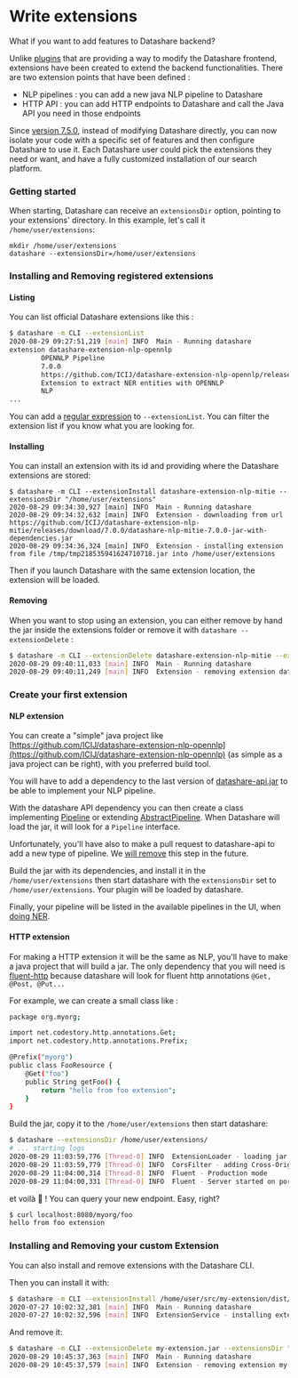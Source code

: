 # Write extensions

What if you want to add features to Datashare backend?

Unlike [plugins](../local-mode/plugins-and-extensions.md) that are providing a way to modify the Datashare frontend, extensions have been created to extend the backend functionalities. There are two extension points that have been defined :

* NLP pipelines : you can add a new java NLP pipeline to Datashare
* HTTP API : you can add HTTP endpoints to Datashare and call the Java API you need in those endpoints

Since [version 7.5.0](https://github.com/ICIJ/datashare/releases/tag/7.5.0), instead of modifying Datashare directly, you can now isolate your code with a specific set of features and then configure Datashare to use it. Each Datashare user could pick the extensions they need or want, and have a fully customized installation of our search platform.

### Getting started

When starting, Datashare can receive an `extensionsDir` option, pointing to your extensions' directory. In this example, let's call it `/home/user/extensions`:

```
mkdir /home/user/extensions
datashare --extensionsDir=/home/user/extensions
```

### Installing and Removing registered extensions

#### Listing

You can list official Datashare extensions like this :

```bash
$ datashare -m CLI --extensionList
2020-08-29 09:27:51,219 [main] INFO  Main - Running datashare 
extension datashare-extension-nlp-opennlp
        OPENNLP Pipeline
        7.0.0
        https://github.com/ICIJ/datashare-extension-nlp-opennlp/releases/download/7.0.0/datashare-nlp-opennlp-7.0.0-jar-with-dependencies.jar
        Extension to extract NER entities with OPENNLP
        NLP
...
```

You can add a [regular expression](https://docs.oracle.com/javase/8/docs/api/java/util/regex/Pattern.html) to `--extensionList`. You can filter the extension list if you know what you are looking for.

#### Installing

You can install an extension with its id and providing where the Datashare extensions are stored:

```
$ datashare -m CLI --extensionInstall datashare-extension-nlp-mitie --extensionsDir "/home/user/extensions"
2020-08-29 09:34:30,927 [main] INFO  Main - Running datashare 
2020-08-29 09:34:32,632 [main] INFO  Extension - downloading from url https://github.com/ICIJ/datashare-extension-nlp-mitie/releases/download/7.0.0/datashare-nlp-mitie-7.0.0-jar-with-dependencies.jar
2020-08-29 09:34:36,324 [main] INFO  Extension - installing extension from file /tmp/tmp218535941624710718.jar into /home/user/extensions
```

Then if you launch Datashare with the same extension location, the extension will be loaded.

#### Removing

When you want to stop using an extension, you can either remove by hand the jar inside the extensions folder or remove it with `datashare --extensionDelete` :

```bash
$ datashare -m CLI --extensionDelete datashare-extension-nlp-mitie --extensionsDir "/home/user/extensions/"
2020-08-29 09:40:11,033 [main] INFO  Main - Running datashare 
2020-08-29 09:40:11,249 [main] INFO  Extension - removing extension datashare-extension-nlp-mitie jar /home/user/extensions/datashare-nlp-mitie-7.0.0-jar-with-dependencies.jar
```

### Create your first extension

#### NLP extension

You can create a "simple" java project like [https://github.com/ICIJ/datashare-extension-nlp-opennlp](https://github.com/ICIJ/datashare-extension-nlp-opennlp) (as simple as a java project can be right), with you preferred build tool.

You will have to add a dependency to the last version of [datashare-api.jar](https://search.maven.org/artifact/org.icij.datashare/datashare-api) to be able to implement your NLP pipeline.

With the datashare API dependency you can then create a class implementing [Pipeline](https://github.com/ICIJ/datashare-api/blob/master/src/main/java/org/icij/datashare/text/nlp/Pipeline.java) or extending [AbstractPipeline](https://github.com/ICIJ/datashare-api/blob/master/src/main/java/org/icij/datashare/text/nlp/AbstractPipeline.java). When Datashare will load the jar, it will look for a `Pipeline` interface.

Unfortunately, you'll have also to make a pull request to datashare-api to add a new type of pipeline. We [will remove](https://github.com/ICIJ/datashare-api/issues/2) this step in the future.

Build the jar with its dependencies, and install it in the `/home/user/extensions` then start datashare with the `extensionsDir` set to `/home/user/extensions`. Your plugin will be loaded by datashare.

Finally, your pipeline will be listed in the available pipelines in the UI, when [doing NER](../local-mode/install-datashare-on-linux/add-documents-to-datashare-on-linux.md).

#### HTTP extension

For making a HTTP extension it will be the same as NLP, you'll have to make a java project that will build a jar. The only dependency that you will need is [fluent-http](https://github.com/CodeStory/fluent-http) because datashare will look for fluent http annotations `@Get, @Post, @Put...`

For example, we can create a small class like :

```bash
package org.myorg;

import net.codestory.http.annotations.Get;
import net.codestory.http.annotations.Prefix;

@Prefix("myorg")
public class FooResource {
    @Get("foo")
    public String getFoo() {
        return "hello from foo extension";
    }
}
```

Build the jar, copy it to the `/home/user/extensions` then start datashare:

```bash
$ datashare --extensionsDir /home/user/extensions/
# ... starting logs
2020-08-29 11:03:59,776 [Thread-0] INFO  ExtensionLoader - loading jar /home/user/extensions/my-extension.jar
2020-08-29 11:03:59,779 [Thread-0] INFO  CorsFilter - adding Cross-Origin Request filter allows *
2020-08-29 11:04:00,314 [Thread-0] INFO  Fluent - Production mode
2020-08-29 11:04:00,331 [Thread-0] INFO  Fluent - Server started on port 8080
```

et voilà 🔮 ! You can query your new endpoint. Easy, right?

```bash
$ curl localhost:8080/myorg/foo
hello from foo extension
```

### Installing and Removing your custom Extension

You can also install and remove extensions with the Datashare CLI.

Then you can install it with:

```bash
$ datashare -m CLI --extensionInstall /home/user/src/my-extension/dist/my-extension.jar --extensionsDir "/home/user/extensions"
2020-07-27 10:02:32,381 [main] INFO  Main - Running datashare 
2020-07-27 10:02:32,596 [main] INFO  ExtensionService - installing extension from file /home/user/src/my-extension/dist/my-extension.jar into /home/user/extensions
```

And remove it:

```bash
$ datashare -m CLI --extensionDelete my-extension.jar --extensionsDir "/home/user/extensions"
2020-08-29 10:45:37,363 [main] INFO  Main - Running datashare 
2020-08-29 10:45:37,579 [main] INFO  Extension - removing extension my-extension jar /home/user/extensions/my-extension.jar
```
